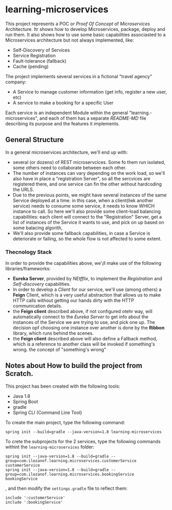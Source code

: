 # learning-microservices

This project represents a POC or _Proof Of Concept_ of _Microservices_ Architecture. Itr shows how to develop 
Microservices, package, deploy and run them. It also shows how to use some basic capabilities associasted to a 
Microservices architecture but not always implemented, like:
 
 * Self-Discovery of Services
 * Service Registration
 * Fault-tolerance (fallback)
 * Cache (pending)
 
 
 The project implements several services in a fictional "travel agency" company:
  * A Service to manage customer information (get info, register a new user, etc)
  * A service to make a booking for a specific User
  
  Each service is an independent Module within the general "learning.-microservices", and each of them has a separate
  _README-MD_ file describing its purpose and the features it implements.
  

## General Structure

In a general microservices architecture, we'll end up with: 
 * several (or dozens) of REST microservcices. Some fo them run isolated, some others need to collaborate between 
 each other. 
 * The number of instances can vary depending on the work load, so we'll also have in place a "registration Server", 
 so all the sercvices are registered there, and one service can fin the other without hardcoding the URLS.
 * Due to the previous points, we might have several instances of the same Service deployed at a time. in this case,
 when a client(liek another service) needs to consume some service, it needs to know WHICH instance to call. So here
 we'll also provide some client-load balancing capabilities: each client will connect to the "Registration" Server, 
 get a list of instances of the Service it wants to use, and pick on up based on some balacing algorith,
 * We'll also provide some fallback capabilities, in case a Service is deteriorate or failing, so the whole flow is
 not affected to some extent.
  

### Thecnology Stack
  
In order to provide the capabilities above, we'¡ll make use of the following libraries/frameworks:

* **Eureka Server**, provided by _NEtfflix_, to implement the _Registration_ and _Self-discovery_ capabilities.
* In order to develop a _Client_ for our service, we'll use (among others) a **Feign** Client, which is a very 
useful abstraction that allows us to make HTTP calls without getting our hands dirty with the HTTP communication
details.
* the **Feign client** described above, if not configured otehr way, will automatically connect to the _Eureka Server_
to get info about the instances of the Service we are trying to use, and pick one up. The decision opf choosing one
instance over another is done by the **Ribbon** library, which runs behind the scenes.
* the **Feign client** described above will also define a Fallback method, which is a reference to another class will
be invoked if something's wrong. the concept of "something's wrong" 
  
## Notes about How to build the project from Scratch.

This project has been created with the following tools:
 * Java 1.8
 * Spring Boot
 * gradle
 * Spring CLI (Command Line Tool)
 
 
 To create the main project, type the following command:
 ````
 spring init --build=gradle --java-version=1.8 learning-microservices
 ````
 
 To crete the subprojects for the 2 services, type the following commands withint the `learning-microservices` folder:
 ````
 spring init --java-version=1.8 --build=gradle --group=com.ilozanof.learning.microservices.customerService customerService
 spring init --java-version=1.8 --build=gradle --group=com.ilozanof.learning.microservices.bookingService bookingService
 ````
 
 , and then modify the `settings.gradle` file to reflect them:
 ````
 include ':customerService'
 include ':bookingService'
 ````
 